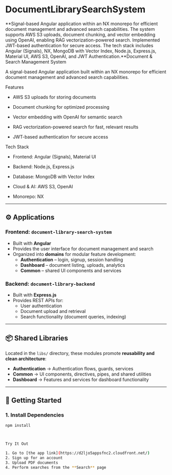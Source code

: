 # DocumentLibrarySearchSystem
**Signal-based Angular application within an NX monorepo for efficient document management and advanced search capabilities. 
The system supports AWS S3 uploads, document chunking, and vector embedding using OpenAI, enabling RAG vectorization-powered search. 
Implemented JWT-based authentication for secure access. The tech stack includes Angular (Signals), NX, MongoDB with Vector Index, Node.js, Express.js, Material UI, AWS S3, OpenAI, and JWT Authentication.**Document & Search Management System

A signal-based Angular application built within an NX monorepo for efficient document management and advanced search capabilities.

Features

- AWS S3 uploads for storing documents

- Document chunking for optimized processing

- Vector embedding with OpenAI for semantic search

- RAG vectorization-powered search for fast, relevant results

- JWT-based authentication for secure access

Tech Stack

- Frontend: Angular (Signals), Material UI

- Backend: Node.js, Express.js

- Database: MongoDB with Vector Index

- Cloud & AI: AWS S3, OpenAI

- Monorepo: NX



---

## ⚙️ Applications

### **Frontend: `document-library-search-system`**
- Built with **Angular**
- Provides the user interface for document management and search
- Organized into **domains** for modular feature development:
  - **Authentication** – login, signup, session handling
  - **Dashboard** – document listing, uploads, analytics
  - **Common** – shared UI components and services

### **Backend: `document-library-backend`**
- Built with **Express.js**
- Provides REST APIs for:
  - User authentication
  - Document upload and retrieval
  - Search functionality (document queries, indexing)

---

## 📦 Shared Libraries

Located in the `libs/` directory, these modules promote **reusability and clean architecture**:

- **Authentication** → Authentication flows, guards, services  
- **Common** → UI components, directives, pipes, and shared utilities  
- **Dashboard** → Features and services for dashboard functionality  

---

## 🚀 Getting Started

### 1. Install Dependencies
```bash
npm install



Try It Out

1. Go to [the app link](https://d2ljo5appsfnc2.cloudfront.net/)  
2. Sign up for an account  
3. Upload PDF documents  
4. Perform searches from the **Search** page  
